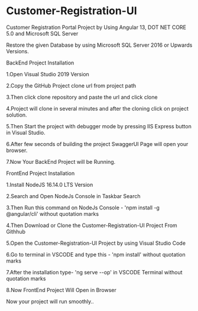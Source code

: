 # Customer-Registration-UI
 Customer Registration Portal Project by Using Angular 13, DOT NET CORE 5.0 and Microsoft SQL Server

Restore the given Database by using Microsoft SQL Server 2016 or Upwards Versions.


BackEnd Project Installation

1.Open Visual Studio 2019 Version

2.Copy the GitHub Project clone url from project path

3.Then click clone repository and paste the url and click clone

4.Project will clone in several minutes and after the cloning click on project solution.

5.Then Start the project with debugger mode by pressing IIS Express button in Visual Studio.

6.After few seconds of building the project SwaggerUI Page will open your browser.

7.Now Your BackEnd Project will be Running.



FrontEnd Project Installation

1.Install NodeJS 16.14.0 LTS Version

2.Search and Open NodeJs Console in Taskbar Search

3.Then Run this command on NodeJs Console -   'npm install -g @angular/cli'   without quotation marks 

4.Then Download or Clone the Customer-Registration-UI Project From Githhub

5.Open the Customer-Registration-UI Project by using Visual Studio Code

6.Go to terminal in VSCODE and type this -   'npm install'  without quotation marks

7.After the installation type-   'ng serve --op'   in VSCODE Terminal  without quotation marks

8.Now FrontEnd Project Will Open in Browser


Now your project will run smoothly..
